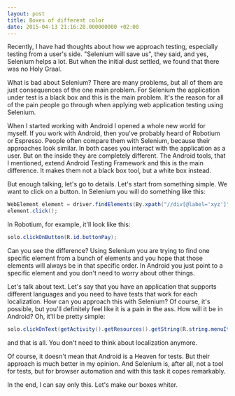 ```yaml
---
layout: post
title: Boxes of different color
date: 2015-04-13 21:16:28.000000000 +02:00
---
```

Recently, I have had thoughts about how we approach testing, especially testing from a user's side. "Selenium will save us", they said, and yes, Selenium helps a lot. But when the initial dust settled, we found that there was no Holy Graal. 

What is bad about Selenium? There are many problems, but all of them are just consequences of the one main problem. For Selenium the application under test is a black box and this is the main problem. It's the reason for all of the  pain people go through when applying web application testing using Selenium. 

When I started working with Android I opened a whole new world for myself. If you work with Android, then you've probably heard of Robotium or Espresso. People often compare them with Selenium, because their approaches look similar. In both cases you interact with the application as a user. But on the inside they are completely different. The Android tools, that I mentioned, extend Android Testing Framework and this is the main difference. It makes them not a black box tool, but a white box instead. 

But enough talking, let's go to details. Let's start from something simple. We want to click on a button. In Selenium you will do something like this:     
```java
WebElement element = driver.findElements(By.xpath("//div[@label='xyz']"));    
element.click();
```  
In Robotium, for example, it'll look like this: 
```java
solo.clickOnButton(R.id.buttonPay);
```
Can you see the difference? Using Selenium you are trying to find one specific element from a bunch of elements and you hope that those elements will always be in that specific order. In Android you just point to a specific element and you don't need to worry about other things. 

Let's talk about text. Let's say that you have an application that supports different languages and you need to have tests that work for each localization. How can you approach this with Selenium? Of course, it's possible, but you'll definitely feel like it is a pain in the ass. How will it be in Android? Oh, it'll be pretty simple: 
```java
solo.clickOnText(getActivity().getResources().getString(R.string.menuItemPayment));
```
and that is all. You don't need to think about localization anymore.  

Of course, it doesn't mean that Android is a Heaven for tests. But their approach is much better in my opinion. And Selenium is, after all, not a tool for tests, but for browser automation and with this task it copes remarkably.

In the end, I can say only this. Let's make our boxes whiter.

